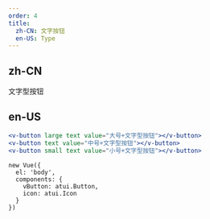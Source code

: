 ```yaml
---
order: 4
title:
  zh-CN: 文字按钮
  en-US: Type
---
```


## zh-CN

文字型按钮

## en-US

````jsx
<v-button large text value="大号+文字型按钮"></v-button>
<v-button text value="中号+文字型按钮"></v-button>
<v-button small text value="小号+文字型按钮"></v-button>
````

````vue-script
new Vue({
  el: 'body',
  components: {
    vButton: atui.Button,
    icon: atui.Icon
  }
})
````
